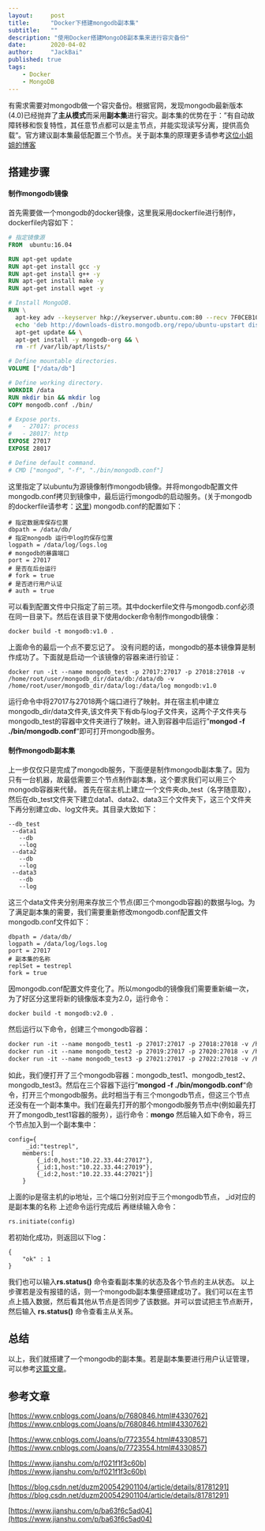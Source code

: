```yaml
---
layout:     post
title:      "Docker下搭建mongodb副本集"
subtitle:   ""
description: "使用Docker搭建MongoDB副本集来进行容灾备份"
date:       2020-04-02
author:     "JackBai"
published: true
tags:
    - Docker
    - MongoDB
---
```


有需求需要对mongodb做一个容灾备份。根据官网，发现mongodb最新版本(4.0)已经抛弃了**主从模式**而采用**副本集**进行容灾。副本集的优势在于：”有自动故障转移和恢复特性，其任意节点都可以是主节点，并能实现读写分离，提供高负载“。官方建议副本集最低配置三个节点。关于副本集的原理更多请参考[这位小姐姐的博客](https://www.cnblogs.com/Joans/p/7680846.html#4330762)
## 搭建步骤
#### 制作mongodb镜像
首先需要做一个mongodb的docker镜像，这里我采用dockerfile进行制作，dockerfile内容如下：
```dockerfile
# 指定镜像源
FROM  ubuntu:16.04

RUN apt-get update
RUN apt-get install gcc -y
RUN apt-get install g++ -y
RUN apt-get install make -y
RUN apt-get install wget -y

# Install MongoDB.
RUN \
  apt-key adv --keyserver hkp://keyserver.ubuntu.com:80 --recv 7F0CEB10 && \
  echo 'deb http://downloads-distro.mongodb.org/repo/ubuntu-upstart dist 10gen' > /etc/apt/sources.list.d/mongodb.list && \
  apt-get update && \
  apt-get install -y mongodb-org && \
  rm -rf /var/lib/apt/lists/*

# Define mountable directories.
VOLUME ["/data/db"]

# Define working directory.
WORKDIR /data
RUN mkdir bin && mkdir log
COPY mongodb.conf ./bin/

# Expose ports.
#   - 27017: process
#   - 28017: http
EXPOSE 27017
EXPOSE 28017

# Define default command.
# CMD ["mongod", "-f", "./bin/mongodb.conf"]
```
这里指定了以ubuntu为源镜像制作mongodb镜像。并将mongodb配置文件mongodb.conf拷贝到镜像中，最后运行mongodb的启动服务。(关于mongodb的dockerfile请参考：[这里](http://dockerfile.github.io/#/mongodb))
mongodb.conf的配置如下：

```log
# 指定数据库保存位置
dbpath = /data/db/
# 指定mongodb 运行中log的保存位置
logpath = /data/log/logs.log
# mongodb的暴露端口
port = 27017
# 是否在后台运行
# fork = true
# 是否进行用户认证
# auth = true
```
可以看到配置文件中只指定了前三项。其中dockerfile文件与mongodb.conf必须在同一目录下。然后在该目录下使用docker命令制作mongodb镜像：
```
docker build -t mongodb:v1.0 .
```
上面命令的最后一个点不要忘记了。
没有问题的话，mongodb的基本镜像算是制作成功了。下面就是启动一个该镜像的容器来进行验证：
```
docker run -it --name mongodb_test -p 27017:27017 -p 27018:27018 -v /home/root/user/mongodb_dir/data/db:/data/db -v /home/root/user/mongodb_dir/data/log:/data/log mongodb:v1.0
```
运行命令中将27017与27018两个端口进行了映射。并在宿主机中建立mongodb_dir/data文件夹,该文件夹下有db与log子文件夹，这两个子文件夹与mongodb_test的容器中文件夹进行了映射。进入到容器中后运行”**mongod -f ./bin/mongodb.conf**“即可打开mongodb服务。
#### 制作mongodb副本集
上一步仅仅只是完成了mongodb服务，下面便是制作mongodb副本集了。因为只有一台机器，故最低需要三个节点制作副本集，这个要求我们可以用三个mongodb容器来代替。
首先在宿主机上建立一个文件夹db_test（名字随意取），然后在db_test文件夹下建立data1、data2、data3三个文件夹下，这三个文件夹下再分别建立db、log文件夹。其目录大致如下：
```
--db_test
 --data1
   --db
   --log
 --data2
   --db
   --log
 --data3
   --db
   --log
```
这三个data文件夹分别用来存放三个节点(即三个mongodb容器)的数据与log。为了满足副本集的需要，我们需要重新修改mongodb.conf配置文件
mongodb.conf文件如下：
```
dbpath = /data/db/
logpath = /data/log/logs.log
port = 27017
# 副本集的名称
replSet = testrepl
fork = true
```
因mongodb.conf配置文件变化了。所以mongodb的镜像我们需要重新编一次，为了好区分这里将新的镜像版本变为2.0，运行命令：
```Docker
docker build -t mongodb:v2.0 .
```
然后运行以下命令，创建三个mongodb容器：
```dockerfile
docker run -it --name mongodb_test1 -p 27017:27017 -p 27018:27018 -v /home/root/user/db_test/data1/db/:/data/db -v /home/root/user/db_test/data1/log/:/data/log mongodb_vs:v2.0
docker run -it --name mongodb_test2 -p 27019:27017 -p 27020:27018 -v /home/root/user/db_test/data2/db/:/data/db -v /home/root/user/db_test/data2/log/:/data/log mongodb_vs:v2.0
docker run -it --name mongodb_test3 -p 27021:27017 -p 27022:27018 -v /home/root/user/db_test/data3/db/:/data/db -v /home/root/user/db_test/data3/log/:/data/log mongodb_vs:v2.0
```
如此，我们便打开了三个mongodb容器：mongodb_test1、mongodb_test2、mongodb_test3。然后在三个容器下运行”**mongod -f ./bin/mongodb.conf**“命令，打开三个mongodb服务。此时相当于有三个mongodb节点，但这三个节点还没有在一个副本集中。我们在最先打开的那个mongodb服务节点中(例如最先打开了mongodb_test1容器的服务），运行命令：**mongo**
然后输入如下命令，将三个节点加入到一个副本集中：

```
config={  
     _id:"testrepl",
    members:[
        {_id:0,host:"10.22.33.44:27017"},        
        {_id:1,host:"10.22.33.44:27019"},
        {_id:2,host:"10.22.33.44:27021"}]
    } 
```
上面的ip是宿主机的ip地址，三个端口分别对应于三个mongodb节点， _id对应的是副本集的名称
上述命令运行完成后
再继续输入命令：
```
rs.initiate(config)
```
若初始化成功，则返回以下log：
```
{
    "ok" : 1
}
```
我们也可以输入**rs.status()** 命令查看副本集的状态及各个节点的主从状态。
以上步骤若是没有报错的话，则一个mongodb副本集便搭建成功了。我们可以在主节点上插入数据，然后看其他从节点是否同步了该数据。并可以尝试把主节点断开，然后输入 **rs.status()** 命令查看主从关系。
## 总结
以上，我们就搭建了一个mongodb的副本集。若是副本集要进行用户认证管理，可以参考[这篇文章](https://www.jianshu.com/p/f021f1f3c60b)。
## 参考文章
[https://www.cnblogs.com/Joans/p/7680846.html#4330762](https://www.cnblogs.com/Joans/p/7680846.html#4330762)

[https://www.cnblogs.com/Joans/p/7723554.html#4330857](https://www.cnblogs.com/Joans/p/7723554.html#4330857)

[https://www.jianshu.com/p/f021f1f3c60b](https://www.jianshu.com/p/f021f1f3c60b)

[https://blog.csdn.net/duzm200542901104/article/details/81781291](https://blog.csdn.net/duzm200542901104/article/details/81781291)

[https://www.jianshu.com/p/ba63f6c5ad04](https://www.jianshu.com/p/ba63f6c5ad04)
